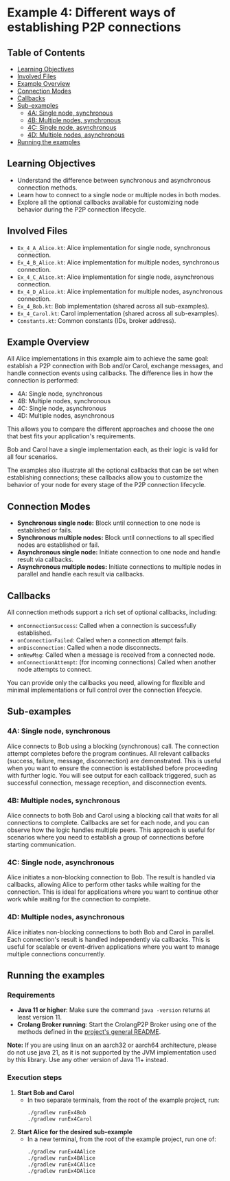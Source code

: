 # Example 4: Different ways of establishing P2P connections
## Table of Contents

- [Learning Objectives](#learning-objectives)
- [Involved Files](#involved-files)
- [Example Overview](#example-overview)
- [Connection Modes](#connection-modes)
- [Callbacks](#callbacks)
- [Sub-examples](#sub-examples)
    - [4A: Single node, synchronous](#4a-single-node-synchronous)
    - [4B: Multiple nodes, synchronous](#4b-multiple-nodes-synchronous)
    - [4C: Single node, asynchronous](#4c-single-node-asynchronous)
    - [4D: Multiple nodes, asynchronous](#4d-multiple-nodes-asynchronous)
- [Running the examples](#running-the-examples)

## Learning Objectives

- Understand the difference between synchronous and asynchronous connection methods.
- Learn how to connect to a single node or multiple nodes in both modes.
- Explore all the optional callbacks available for customizing node behavior during the P2P connection lifecycle.

## Involved Files

- `Ex_4_A_Alice.kt`: Alice implementation for single node, synchronous connection.
- `Ex_4_B_Alice.kt`: Alice implementation for multiple nodes, synchronous connection.
- `Ex_4_C_Alice.kt`: Alice implementation for single node, asynchronous connection.
- `Ex_4_D_Alice.kt`: Alice implementation for multiple nodes, asynchronous connection.
- `Ex_4_Bob.kt`: Bob implementation (shared across all sub-examples).
- `Ex_4_Carol.kt`: Carol implementation (shared across all sub-examples).
- `Constants.kt`: Common constants (IDs, broker address).

## Example Overview

All Alice implementations in this example aim to achieve the same goal: establish a P2P connection with Bob and/or Carol, exchange messages, and handle connection events using callbacks. The difference lies in how the connection is performed:
- 4A: Single node, synchronous
- 4B: Multiple nodes, synchronous
- 4C: Single node, asynchronous
- 4D: Multiple nodes, asynchronous

This allows you to compare the different approaches and choose the one that best fits your application's requirements.

Bob and Carol have a single implementation each, as their logic is valid for all four scenarios.

The examples also illustrate all the optional callbacks that can be set when establishing connections; these callbacks allow you to customize the behavior of your node for every stage of the P2P connection lifecycle.

## Connection Modes

- **Synchronous single node:** Block until connection to one node is established or fails.
- **Synchronous multiple nodes:** Block until connections to all specified nodes are established or fail.
- **Asynchronous single node:** Initiate connection to one node and handle result via callbacks.
- **Asynchronous multiple nodes:** Initiate connections to multiple nodes in parallel and handle each result via callbacks.

## Callbacks

All connection methods support a rich set of optional callbacks, including:
- `onConnectionSuccess`: Called when a connection is successfully established.
- `onConnectionFailed`: Called when a connection attempt fails.
- `onDisconnection`: Called when a node disconnects.
- `onNewMsg`: Called when a message is received from a connected node.
- `onConnectionAttempt`: (for incoming connections) Called when another node attempts to connect.

You can provide only the callbacks you need, allowing for flexible and minimal implementations or full control over the connection lifecycle.

## Sub-examples

### 4A: Single node, synchronous
Alice connects to Bob using a blocking (synchronous) call. The connection attempt completes before the program continues. All relevant callbacks (success, failure, message, disconnection) are demonstrated. This is useful when you want to ensure the connection is established before proceeding with further logic. You will see output for each callback triggered, such as successful connection, message reception, and disconnection events.

### 4B: Multiple nodes, synchronous
Alice connects to both Bob and Carol using a blocking call that waits for all connections to complete. Callbacks are set for each node, and you can observe how the logic handles multiple peers. This approach is useful for scenarios where you need to establish a group of connections before starting communication.

### 4C: Single node, asynchronous
Alice initiates a non-blocking connection to Bob. The result is handled via callbacks, allowing Alice to perform other tasks while waiting for the connection. This is ideal for applications where you want to continue other work while waiting for the connection to complete.

### 4D: Multiple nodes, asynchronous
Alice initiates non-blocking connections to both Bob and Carol in parallel. Each connection's result is handled independently via callbacks. This is useful for scalable or event-driven applications where you want to manage multiple connections concurrently.

## Running the examples
### Requirements
- **Java 11 or higher**: Make sure the command `java -version` returns at least version 11.
- **Crolang Broker running**: Start the CrolangP2P Broker using one of the methods defined in the [project's general README](../../../../README.md).

**Note:** If you are using linux on an aarch32 or aarch64 architecture, please do not use java 21, as it is not supported by the JVM implementation used by this library. Use any other version of Java 11+ instead.

### Execution steps

1. **Start Bob and Carol**
    - In two separate terminals, from the root of the example project, run:
      ```sh
      ./gradlew runEx4Bob
      ./gradlew runEx4Carol
      ```
2. **Start Alice for the desired sub-example**
    - In a new terminal, from the root of the example project, run one of:
      ```sh
      ./gradlew runEx4AAlice
      ./gradlew runEx4BAlice
      ./gradlew runEx4CAlice
      ./gradlew runEx4DAlice
      ```
